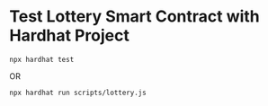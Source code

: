 # Test Lottery Smart Contract with Hardhat Project

```shell
npx hardhat test
```

OR


```shell
npx hardhat run scripts/lottery.js
```
